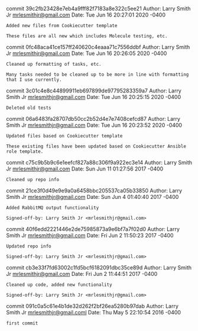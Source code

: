 commit 39c2fb23428e7eb4a9fff82f7183a8e322c5ee21
Author: Larry Smith Jr <mrlesmithjr@gmail.com>
Date:   Tue Jun 16 20:27:01 2020 -0400

    Added new files from Cookiecutter template
    
    These files are all new which includes Molecule testing, etc.

commit 0fc48aca41ce157ff240620c4eaaa71c7556ddbf
Author: Larry Smith Jr <mrlesmithjr@gmail.com>
Date:   Tue Jun 16 20:26:05 2020 -0400

    Cleaned up formatting of tasks, etc.
    
    Many tasks needed to be cleaned up to be more in line with formatting
    that I use currently.

commit 3c01c4e8c44899911eb697899de97795283359a7
Author: Larry Smith Jr <mrlesmithjr@gmail.com>
Date:   Tue Jun 16 20:25:15 2020 -0400

    Deleted old tests

commit 06a6483fa28707db50cc2b52d4e7e7408cefcd87
Author: Larry Smith Jr <mrlesmithjr@gmail.com>
Date:   Tue Jun 16 20:23:52 2020 -0400

    Updated files based on Cookiecutter template
    
    These existing files have been updated based on Cookiecutter Ansible
    role template.

commit c75c9b5b9c6e1eefcf827a88c306f9a922ec3e14
Author: Larry Smith Jr <mrlesmithjr@gmail.com>
Date:   Sun Jun 11 01:27:56 2017 -0400

    Cleaned up repo info

commit 21ce3f0d49e9e9a0a6458bbc205537ca05b33850
Author: Larry Smith Jr <mrlesmithjr@gmail.com>
Date:   Sun Jun 4 01:40:40 2017 -0400

    Added RabbitMQ output functionality
    
    Signed-off-by: Larry Smith Jr <mrlesmithjr@gmail.com>

commit 40f6edd2221446e2de75985873a9e6bf7a7f02d0
Author: Larry Smith Jr <mrlesmithjr@gmail.com>
Date:   Fri Jun 2 11:50:23 2017 -0400

    Updated repo info
    
    Signed-off-by: Larry Smith Jr <mrlesmithjr@gmail.com>

commit cb3e33f7fd63002c1fd5bcf6182091dbc35ce89d
Author: Larry Smith Jr <mrlesmithjr@gmail.com>
Date:   Fri Jun 2 11:44:51 2017 -0400

    Cleaned up code, added new functionality
    
    Signed-off-by: Larry Smith Jr <mrlesmithjr@gmail.com>

commit 091c0a5c61e4b1de32d262f2bf26ea5280b97dab
Author: Larry Smith Jr <mrlesmithjr@gmail.coml>
Date:   Thu May 5 22:10:54 2016 -0400

    first commit
